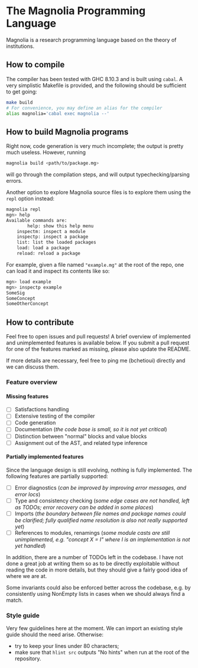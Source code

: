 # The Magnolia Programming Language

Magnolia is a research programming language based on the theory of institutions.

## How to compile

The compiler has been tested with GHC 8.10.3 and is built using `cabal`.
A very simplistic Makefile is provided, and the following should be sufficient
to get going:

```bash
make build
# For convenience, you may define an alias for the compiler
alias magnolia='cabal exec magnolia --'
```

## How to build Magnolia programs

Right now, code generation is very much incomplete; the output is pretty much
useless. However, running

```bash
magnolia build <path/to/package.mg>
```

will go through the compilation steps, and will output typechecking/parsing
errors.

Another option to explore Magnolia source files is to explore them using the
`repl` option instead:

```bash
magnolia repl
mgn> help
Available commands are:
        help: show this help menu
	inspectm: inspect a module
	inspectp: inspect a package
	list: list the loaded packages
	load: load a package
	reload: reload a package
```

For example, given a file named `"example.mg"` at the root of the repo, one can
load it and inspect its contents like so:

```bash
mgn> load example
mgn> inspectp example
SomeSig
SomeConcept
SomeOtherConcept
```

## How to contribute

Feel free to open issues and pull requests! A brief overview of implemented and
unimplemented features is available below. If you submit a pull request for one
of the features marked as missing, please also update the README.

If more details are necessary, feel free to ping me (bchetioui) directly and
we can discuss them.

### Feature overview

#### Missing features

- [ ] Satisfactions handling
- [ ] Extensive testing of the compiler
- [ ] Code generation
- [ ] Documentation (*the code base is small, so it is not yet critical*)
- [ ] Distinction between "normal" blocks and value blocks
- [ ] Assignment out of the AST, and related type inference

#### Partially implemented features

Since the language design is still evolving, nothing is fully implemented. The
following features are partially supported:

- [ ] Error diagnostics (*can be improved by improving error messages, and error
  locs*)
- [ ] Type and consistency checking (*some edge cases are not handled, left as
  TODOs; error recovery can be added in some places*)
- [ ] Imports (*the boundary between file names and package names could be
  clarified; fully qualified name resolution is also not really supported yet*)
- [ ] References to modules, renamings (*some module casts are still
  unimplemented, e.g. "concept X = I" where I is an implementation is not yet
  handled*)

In addition, there are a number of TODOs left in the codebase. I have not done
a great job at writing them so as to be directly exploitable without reading
the code in more details, but they should give a fairly good idea of where we
are at.

Some invariants could also be enforced better across the codebase, e.g. by
consistently using NonEmpty lists in cases when we should always find a match.

### Style guide

Very few guidelines here at the moment. We can import an existing style guide
should the need arise. Otherwise:

* try to keep your lines under 80 characters;
* make sure that `hlint src` outputs "No hints" when run at the root of the
  repository.
